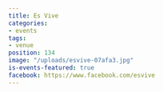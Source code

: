 ```yaml
---
title: Es Vive
categories:
- events
tags:
- venue
position: 134
image: "/uploads/esvive-07afa3.jpg"
is-events-featured: true
facebook: https://www.facebook.com/esvive
---
```



